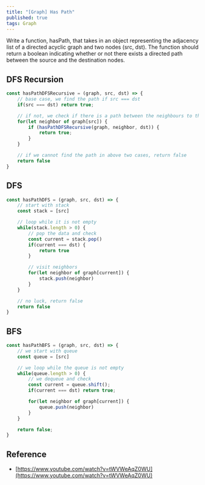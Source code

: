 ```yaml
---
title: "[Graph] Has Path"
published: true
tags: Graph
---
```


Write a function, hasPath, that takes in an object representing the adjacency list of a directed acyclic graph and two
nodes (src, dst). The function should return a boolean indicating whether or not there exists a directed path between
the source and the destination nodes.

## DFS Recursion

```javascript
const hasPathDFSRecursive = (graph, src, dst) => {
	// base case, we find the path if src === dst
	if(src === dst) return true;

	// if not, we check if there is a path between the neighbours to the dst
	for(let neighbor of graph[src]) {
		if (hasPathDFSRecursive(graph, neighbor, dst)) {
			return true;
		}
	}

	// if we cannot find the path in above two cases, return false
	return false
}
```

## DFS

```javascript
const hasPathDFS = (graph, src, dst) => {
	// start with stack
	const stack = [src]

	// loop while it is not empty
	while(stack.length > 0) {
		// pop the data and check
		const current = stack.pop()
		if(current === dst) {
			return true
		}

		// visit neighbors
		for(let neighbor of graph[current]) {
			stack.push(neighbor)
		}
	}

	// no luck, return false
	return false
}
```

## BFS

```javascript
const hasPathBFS = (graph, src, dst) => {
	// we start with queue
	const queue = [src]

	// we loop while the queue is not empty
	while(queue.length > 0) {
		// we dequeue and check
		const current = queue.shift();
		if(current === dst) return true;

		for(let neighbor of graph[current]) {
			queue.push(neighbor)
		}
	}

	return false;
}
```


## Reference

- [https://www.youtube.com/watch?v=tWVWeAqZ0WU](https://www.youtube.com/watch?v=tWVWeAqZ0WU)
